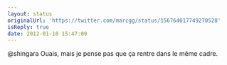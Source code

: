```yaml
---
layout: status
originalUrl: 'https://twitter.com/marcgg/status/156764017749270528'
isReply: true
date: 2012-01-10 15:47:09
---
```


@shingara Ouais, mais je pense pas que ça rentre dans le même cadre.
